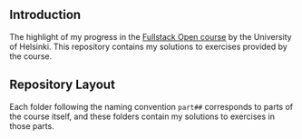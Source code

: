 ## Introduction
The highlight of my progress in the [Fullstack Open course](https://fullstackopen.com/en) by the University of Helsinki. This repository contains my solutions to exercises provided by the course.

## Repository Layout
Each folder following the naming convention `part##` corresponds to parts of the course itself, and these folders contain my solutions to exercises in those parts.
